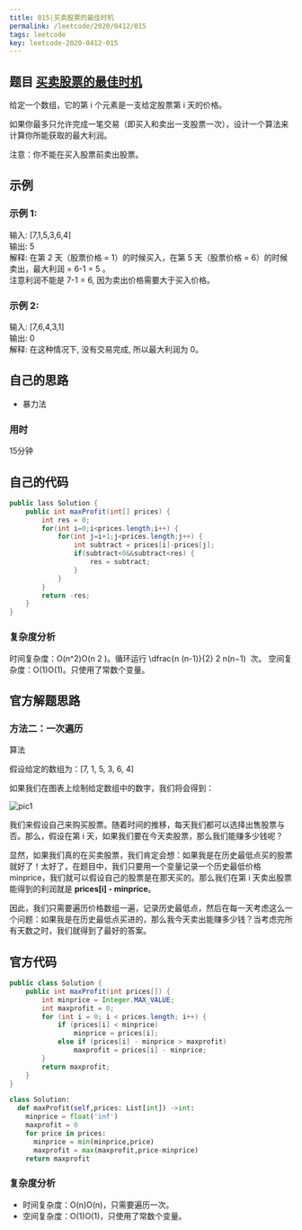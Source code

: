 ```yaml
---
title: 015|买卖股票的最佳时机
permalink: /leetcode/2020/0412/015
tags: leetcode
key: leetcode-2020-0412-015
---
```


## 题目 [买卖股票的最佳时机](https://leetcode-cn.com/problems/best-time-to-buy-and-sell-stock/)
给定一个数组，它的第 i 个元素是一支给定股票第 i 天的价格。

如果你最多只允许完成一笔交易（即买入和卖出一支股票一次），设计一个算法来计算你所能获取的最大利润。

注意：你不能在买入股票前卖出股票。

## 示例

### 示例 1:

输入: [7,1,5,3,6,4]   
输出: 5   
解释: 在第 2 天（股票价格 = 1）的时候买入，在第 5 天（股票价格 = 6）的时候卖出，最大利润 = 6-1 = 5 。    
注意利润不能是 7-1 = 6, 因为卖出价格需要大于买入价格。
### 示例 2:

输入: [7,6,4,3,1]   
输出: 0   
解释: 在这种情况下, 没有交易完成, 所以最大利润为 0。


## 自己的思路

- 暴力法

### 用时

15分钟

## 自己的代码

```java
public lass Solution {
    public int maxProfit(int[] prices) {
        int res = 0;
        for(int i=0;i<prices.length;i++) {
            for(int j=i+1;j<prices.length;j++) {
                int subtract = prices[i]-prices[j];
                if(subtract<0&&subtract<res) {
                    res = subtract;
                }
            }
        }
        return -res;
    }
}
```

### 复杂度分析

时间复杂度：O(n^2)O(n
2
 )。循环运行 \dfrac{n (n-1)}{2}
2
n(n−1)
​
  次。
空间复杂度：O(1)O(1)。只使用了常数个变量。
## 官方解题思路
### 方法二：一次遍历
算法

假设给定的数组为：[7, 1, 5, 3, 6, 4]

如果我们在图表上绘制给定数组中的数字，我们将会得到：

![pic1]({{"/assets/images/leetcode/0320/cc4ef55d97cfef6f9215285c7573027c4b265c31101dd54e8555a7021c95c927-file_1555699418271.png"}})

我们来假设自己来购买股票。随着时间的推移，每天我们都可以选择出售股票与否。那么，假设在第 i 天，如果我们要在今天卖股票，那么我们能赚多少钱呢？

显然，如果我们真的在买卖股票，我们肯定会想：如果我是在历史最低点买的股票就好了！太好了，在题目中，我们只要用一个变量记录一个历史最低价格 minprice，我们就可以假设自己的股票是在那天买的。那么我们在第 i 天卖出股票能得到的利润就是 **prices[i] - minprice**。

因此，我们只需要遍历价格数组一遍，记录历史最低点，然后在每一天考虑这么一个问题：如果我是在历史最低点买进的，那么我今天卖出能赚多少钱？当考虑完所有天数之时，我们就得到了最好的答案。


## 官方代码
```java
public class Solution {
    public int maxProfit(int prices[]) {
        int minprice = Integer.MAX_VALUE;
        int maxprofit = 0;
        for (int i = 0; i < prices.length; i++) {
            if (prices[i] < minprice)
                minprice = prices[i];
            else if (prices[i] - minprice > maxprofit)
                maxprofit = prices[i] - minprice;
        }
        return maxprofit;
    }
}
```

```python
class Solution:
  def maxProfit(self,prices: List[int]) ->int:
    minprice = float('inf')
    maxprofit = 0
    for price in prices:
      minprice = min(minprice,price)
      maxprofit = max(maxprofit,price-minprice)
    return maxprofit
```

### 复杂度分析
- 时间复杂度：O(n)O(n)，只需要遍历一次。
- 空间复杂度：O(1)O(1)，只使用了常数个变量。
